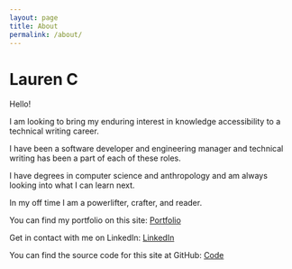 ```yaml
---
layout: page
title: About
permalink: /about/
---
```


# Lauren C
Hello!

I am looking to bring my enduring interest in knowledge accessibility to a technical writing career.

I have been a software developer and engineering manager and technical writing has been a part of each of these roles.

I have degrees in computer science and anthropology and am always looking into what I can learn next.

In my off time I am a powerlifter, crafter, and reader.

You can find my portfolio on this site:
[Portfolio](/portfolio)

Get in contact with me on LinkedIn:
[LinkedIn]({{site.linkedin_url}})

You can find the source code for this site at GitHub:
[Code](https://github.com/LCmry/techwritingportfolio.github.io)

